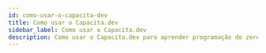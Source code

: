 ```yaml
---
id: como-usar-o-capacita-dev
title: Como usar o Capacita.dev
sidebar_label: Como usar o Capacita.dev
description: Como usar o Capacita.dev para aprender programação do zero!
---
```


